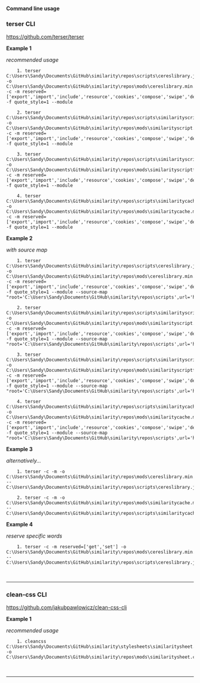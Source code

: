 #### Command line usage

### terser CLI

https://github.com/terser/terser

**Example 1**

*recommended usage*

        1. terser C:\Users\Sandy\Documents\GitHub\similarity\repos\scripts\cereslibrary.js -o C:\Users\Sandy\Documents\GitHub\similarity\repos\mods\cereslibrary.min.js -c -m reserved=['export','import','include','resource','cookies','compose','swipe','debug','similarity','similaritycache','similarityframe','cache'] -f quote_style=1 --module

        2. terser C:\Users\Sandy\Documents\GitHub\similarity\repos\scripts\similarityscript.js -o C:\Users\Sandy\Documents\GitHub\similarity\repos\mods\similarityscript.min.js -c -m reserved=['export','import','include','resource','cookies','compose','swipe','debug','similarity','similaritycache','similarityframe','cache'] -f quote_style=1 --module

        3. terser C:\Users\Sandy\Documents\GitHub\similarity\repos\scripts\similarityscriptframe.js -o C:\Users\Sandy\Documents\GitHub\similarity\repos\mods\similarityscriptframe.min.js -c -m reserved=['export','import','include','resource','cookies','compose','swipe','debug','similarity','similaritycache','similarityframe','cache'] -f quote_style=1 --module

        4. terser C:\Users\Sandy\Documents\GitHub\similarity\repos\scripts\similaritycache.js -o C:\Users\Sandy\Documents\GitHub\similarity\repos\mods\similaritycache.min.js  -c -m reserved=['export','import','include','resource','cookies','compose','swipe','debug','similarity','similaritycache','similarityframe','cache'] -f quote_style=1 --module

**Example 2**

*with source map*

        1. terser C:\Users\Sandy\Documents\GitHub\similarity\repos\scripts\cereslibrary.js -o C:\Users\Sandy\Documents\GitHub\similarity\repos\mods\cereslibrary.min.js -c -m reserved=['export','import','include','resource','cookies','compose','swipe','debug','similarity','similaritycache','similarityframe','cache'] -f quote_style=1 --module --source-map  "root='C:\Users\Sandy\Documents\GitHub\similarity\repos\scripts',url='https://ceresbakalite.github.io/similarity/repos/mods/cereslibrary.min.js.map'"

        2. terser C:\Users\Sandy\Documents\GitHub\similarity\repos\scripts\similarityscript.js -o C:\Users\Sandy\Documents\GitHub\similarity\repos\mods\similarityscript.min.js -c -m reserved=['export','import','include','resource','cookies','compose','swipe','debug','similarity','similaritycache','similarityframe','cache'] -f quote_style=1 --module --source-map "root='C:\Users\Sandy\Documents\GitHub\similarity\repos\scripts',url='https://ceresbakalite.github.io/similarity/repos/mods/similarityscript.min.js.map'"

        3. terser C:\Users\Sandy\Documents\GitHub\similarity\repos\scripts\similarityscriptframe.js -o C:\Users\Sandy\Documents\GitHub\similarity\repos\mods\similarityscriptframe.min.js -c -m reserved=['export','import','include','resource','cookies','compose','swipe','debug','similarity','similaritycache','similarityframe','cache'] -f quote_style=1 --module --source-map "root='C:\Users\Sandy\Documents\GitHub\similarity\repos\scripts',url='https://ceresbakalite.github.io/similarity/repos/mods/similarityscriptframe.min.js.map'"

        4. terser C:\Users\Sandy\Documents\GitHub\similarity\repos\scripts\similaritycache.js -o C:\Users\Sandy\Documents\GitHub\similarity\repos\mods\similaritycache.min.js  -c -m reserved=['export','import','include','resource','cookies','compose','swipe','debug','similarity','similaritycache','similarityframe','cache'] -f quote_style=1 --module --source-map "root='C:\Users\Sandy\Documents\GitHub\similarity\repos\scripts',url='https://ceresbakalite.github.io/similarity/repos/mods/similaritycache.min.js.map'"

**Example 3**

*alternatively...*

        1. terser -c -m -o C:\Users\Sandy\Documents\GitHub\similarity\repos\mods\cereslibrary.min.js -- C:\Users\Sandy\Documents\GitHub\similarity\repos\scripts\cereslibrary.js

        2. terser -c -m -o C:\Users\Sandy\Documents\GitHub\similarity\repos\mods\similaritycache.min.js -- C:\Users\Sandy\Documents\GitHub\similarity\repos\scripts\similaritycache.js

**Example 4**

*reserve specific words*

        1. terser -c -m reserved=['get','set'] -o C:\Users\Sandy\Documents\GitHub\similarity\repos\mods\cereslibrary.min.js -- C:\Users\Sandy\Documents\GitHub\similarity\repos\scripts\cereslibrary.js

<br>

***

### clean-css CLI

https://github.com/jakubpawlowicz/clean-css-cli

**Example 1**

*recommended usage*

        1. cleancss C:\Users\Sandy\Documents\GitHub\similarity\stylesheets\similaritysheet.css -o C:\Users\Sandy\Documents\GitHub\similarity\repos\mods\similaritysheet.css

<br>

***        
